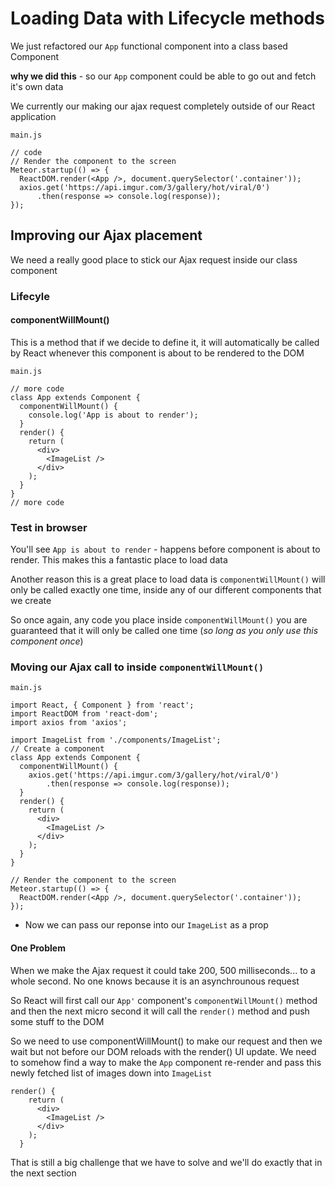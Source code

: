 # Loading Data with Lifecycle methods
We just refactored our `App` functional component into a class based Component

**why we did this** - so our `App` component could be able to go out and fetch it's own data

We currently our making our ajax request completely outside of our React application

`main.js`

```
// code
// Render the component to the screen
Meteor.startup(() => {
  ReactDOM.render(<App />, document.querySelector('.container'));
  axios.get('https://api.imgur.com/3/gallery/hot/viral/0')
      .then(response => console.log(response));
});
```

## Improving our Ajax placement
We need a really good place to stick our Ajax request inside our class component

### Lifecyle
#### componentWillMount()
This is a method that if we decide to define it, it will automatically be called by React whenever this component is about to be rendered to the DOM

`main.js`

```
// more code
class App extends Component {
  componentWillMount() {
    console.log('App is about to render');
  }
  render() {
    return (
      <div>
        <ImageList />
      </div>
    );
  }
}
// more code
```

### Test in browser
You'll see `App is about to render` - happens before component is about to render. This makes this a fantastic place to load data

Another reason this is a great place to load data is `componentWillMount()` will only be called exactly one time, inside any of our different components that we create

So once again, any code you place inside `componentWillMount()` you are guaranteed that it will only be called one time (_so long as you only use this component once_)

### Moving our Ajax call to inside `componentWillMount()`

`main.js`

```
import React, { Component } from 'react';
import ReactDOM from 'react-dom';
import axios from 'axios';

import ImageList from './components/ImageList';
// Create a component
class App extends Component {
  componentWillMount() {
    axios.get('https://api.imgur.com/3/gallery/hot/viral/0')
        .then(response => console.log(response));
  }
  render() {
    return (
      <div>
        <ImageList />
      </div>
    );
  }
}

// Render the component to the screen
Meteor.startup(() => {
  ReactDOM.render(<App />, document.querySelector('.container'));
});
```

* Now we can pass our reponse into our `ImageList` as a prop

#### One Problem
When we make the Ajax request it could take 200, 500 milliseconds... to a whole second. No one knows because it is an asynchrounous request

So React will first call our `App'` component's `componentWillMount()` method and then the next micro second it will call the `render()` method and push some stuff to the DOM

So we need to use componentWillMount() to make our request and then we wait but not before our DOM reloads with the render() UI update. We need to somehow find a way to make the `App` component re-render and pass this newly fetched list of images down into `ImageList`

```
render() {
    return (
      <div>
        <ImageList />
      </div>
    );
  }
```

That is still a big challenge that we have to solve and we'll do exactly that in the next section


